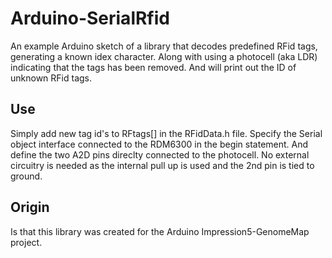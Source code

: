# Arduino-SerialRfid
An example Arduino sketch of a library that decodes predefined RFid tags, generating a known idex character. Along with using a photocell (aka LDR) indicating that the tags has been removed. And will print out the ID of unknown RFid tags. 

## Use
Simply add new tag id's to RFtags[] in the RFidData.h file.
Specify the Serial object interface connected to the RDM6300 in the begin statement. And define the two A2D pins direclty connected to the photocell. No external circuitry is needed as the internal pull up is used and the 2nd pin is tied to ground. 

## Origin
Is that this library was created for the Arduino Impression5-GenomeMap project.
